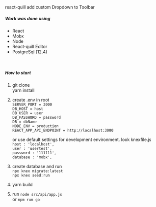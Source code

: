 react-quill add custom Dropdown to Toolbar

##### Work was done using
- React
- Mobx
- Node
- React-quill Editor
- PostgreSql (12.4)
<br>

##### How to start
1. git clone <br>
   yarn install

2. create .env in root  <br>
    	`SERVER_PORT = 3000`  <br>
    	`DB_HOST = host`  <br>
    	`DB_USER = user`  <br>
    	`DB_PASSWORD = password`  <br>
    	`DB = dbName`  <br>
		  `NODE_ENV = production`  <br>
		  `REACT_APP_API_ENDPOINT = http://localhost:3000`

	or use default settings for development environment.
	look knexfile.js  <br>
		`host : 'localhost',`  <br>
		`user : 'usertest',`  <br>
		`password : '111111',`  <br>
		`database : 'mobx',`

3. create database and run <br>
	 `npx knex migrate:latest` <br>
	 `npx knex seed:run`

4. yarn build

5. run `node src/api/app.js`  <br>
	or `npm run go`